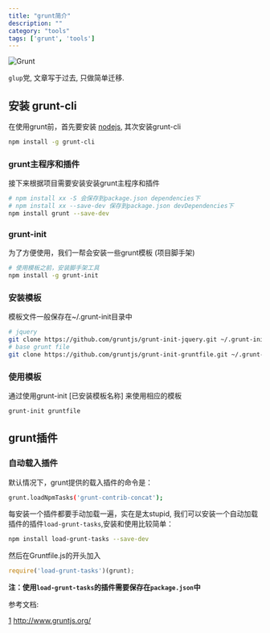 ```yaml
---
title: "grunt简介"
description: ""
category: "tools"
tags: ['grunt', 'tools']
---
```



![Grunt][grunt brand]

`glup`党, 文章写于过去, 只做简单迁移.

## 安装 grunt-cli
在使用grunt前，首先要安装 [nodejs][1], 其次安装grunt-cli

```bash
npm install -g grunt-cli
```

### grunt主程序和插件
接下来根据项目需要安装安装grunt主程序和插件

```bash
# npm install xx -S 会保存到package.json dependencies下
# npm install xx --save-dev 保存到package.json devDependencies下
npm install grunt --save-dev
```

### grunt-init
为了方便使用，我们一帮会安装一些grunt模板 (项目脚手架)

```bash
# 使用模板之前，安装脚手架工具
npm install -g grunt-init
```
### 安装模板
模板文件一般保存在~/.grunt-init目录中


```bash
# jquery
git clone https://github.com/gruntjs/grunt-init-jquery.git ~/.grunt-init/jquery
# base grunt file
git clone https://github.com/gruntjs/grunt-init-gruntfile.git ~/.grunt-init/gruntfile

```

### 使用模板
通过使用grunt-init [已安装模板名称] 来使用相应的模板

```bash
grunt-init gruntfile
```

## grunt插件

### 自动载入插件
默认情况下，grunt提供的载入插件的命令是：

```bash
grunt.loadNpmTasks('grunt-contrib-concat');
```
每安装一个插件都要手动加载一遍，实在是太stupid, 我们可以安装一个自动加载插件的插件`load-grunt-tasks`,安装和使用比较简单：

```bash
npm install load-grunt-tasks --save-dev
```
然后在Gruntfile.js的开头加入

```javascript
require('load-grunt-tasks')(grunt);
```
**注：使用`load-grunt-tasks`的插件需要保存在`package.json`中**

参考文档:

[1]  http://www.gruntjs.org/

[1]: http://nodejs.org/
[grunt brand]: http://www.gruntjs.org/img/grunt-logo.png
